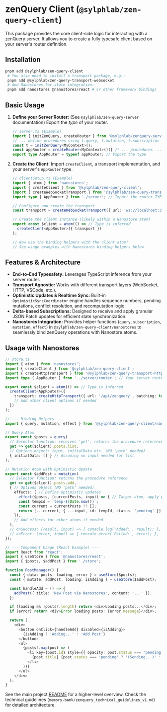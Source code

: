 # zenQuery Client (`@sylphlab/zen-query-client`)

This package provides the core client-side logic for interacting with a zenQuery server. It allows you to create a fully typesafe client based on your server's router definition.

## Installation

```bash
pnpm add @sylphlab/zen-query-client
 # You also need to install a transport package, e.g.:
 pnpm add @sylphlab/zen-query-transport-websocket
 # And Nanostores for state integration:
 pnpm add nanostores @nanostores/react # or other framework bindings
 ```

## Basic Usage

1.  **Define your Server Router:** (See `@sylphlab/zen-query-server` documentation) Export the *type* of your router.

    ```typescript
    // server.ts (Example)
    import { initZenQuery, createRouter } from '@sylphlab/zenquery-server';
    // ... define procedures using t.query, t.mutation, t.subscription ...
    const t = initZenQuery<MyContext>();
    const appRouter = createRouter<MyContext>()({ /* ... procedures ... */ });
    export type AppRouter = typeof appRouter; // Export the type
    ```

2.  **Create the Client:** Import `createClient`, a transport implementation, and your server's `AppRouter` type.

    ```typescript
    // clientSetup.ts (Example)
    import { atom } from 'nanostores';
    import { createClient } from '@sylphlab/zen-query-client';
    import { createWebSocketTransport } from '@sylphlab/zen-query-transport-websocket'; // Choose your transport
    import type { AppRouter } from './server'; // Import the router TYPE

    // Configure and create the transport
    const transport = createWebSocketTransport({ url: 'ws://localhost:3000' });

    // Create the client instance (likely within a Nanostore atom)
    export const $client = atom(() => // Type is inferred
      createClient<AppRouter>({ transport })
    );

    // Now use the binding helpers with the client atom!
    // See usage examples with Nanostores binding helpers below
    ```

## Features & Architecture

*   **End-to-End Typesafety:** Leverages TypeScript inference from your server router.
*   **Transport Agnostic:** Works with different transport layers (WebSocket, HTTP, VSCode, etc.).
*   **Optimistic Updates & Realtime Sync:** Built-in `OptimisticSyncCoordinator` engine handles sequence numbers, pending mutations, conflict resolution, and recomputation logic.
*   **Delta-based Subscriptions:** Designed to receive and apply granular JSON Patch updates for efficient state synchronization.
*   **Nanostores Integration:** Provides helper functions (`query`, `subscription`, `mutation`, `effect`) in `@sylphlab/zen-query-client/nanostores` to seamlessly bind zenQuery operations with Nanostore atoms.

## Usage with Nanostores

```typescript
// store.ts
import { atom } from 'nanostores';
import { createClient } from '@sylphlab/zen-query-client';
import { createHttpTransport } from '@sylphlab/zen-query-transport-http';
import type { AppRouter } from '../server/router'; // Your server router type

export const $client = atom(() => // Type is inferred
  createClient<AppRouter>({
    transport: createHttpTransport({ url: '/api/zenquery', batching: true }),
    // Add other client options if needed
  })
);

// --- Binding Helpers ---
import { query, mutation, effect } from '@sylphlab/zen-query-client/nanostores';

// Query Atom
export const $posts = query(
  // Selector function: receives 'get', returns the procedure reference
  get => get($client).posts.list,
  // Options object: input, initialData etc. (NO 'path' needed)
  { initialData: [] } // Assuming no input needed for list
);

// Mutation Atom with Optimistic Update
export const $addPost = mutation(
  // Selector function: returns the procedure reference
  get => get($client).posts.add,
  { // Options object (NO 'path' needed)
    effects: [ // Define optimistic updates
      effect($posts, (currentPosts, input) => { // Target atom, apply patch recipe
      const tempId = `temp-${Date.now()}`;
      const current = currentPosts ?? [];
      return [...current, { ...input, id: tempId, status: 'pending' }];
    }),
    // Add effects for other atoms if needed
  ],
  // onSuccess: (result, input) => { console.log('Added:', result); },
  // onError: (error, input) => { console.error('Failed:', error); },
});

// --- Component Usage (React Example) ---
import React from 'react';
import { useStore } from '@nanostores/react';
import { $posts, $addPost } from './store';

function PostManager() {
  const { data: posts, loading, error } = useStore($posts);
  const { mutate: addPost, loading: isAdding } = useStore($addPost);

  const handleAdd = () => {
    addPost({ title: 'New Post via Nanostores', content: '...' });
  };

  if (loading && !posts?.length) return <div>Loading posts...</div>;
  if (error) return <div>Error loading posts: {error.message}</div>;

  return (
    <div>
      <button onClick={handleAdd} disabled={isAdding}>
        {isAdding ? 'Adding...' : 'Add Post'}
      </button>
      <ul>
        {posts?.map(post => (
          <li key={post.id} style={{ opacity: post.status === 'pending' ? 0.5 : 1 }}>
            {post.title} {post.status === 'pending' ? '(Sending...)' : ''}
          </li>
        ))}
      </ul>
    </div>
  );
}
```

See the main project [README](../../README.md) for a higher-level overview. Check the technical guidelines (`memory-bank/zenquery_technical_guidelines_v1.md`) for detailed architecture.